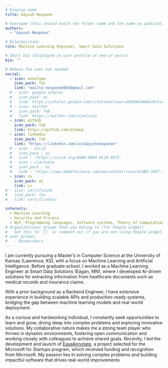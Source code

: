 ```yaml
---
# Display name
title: Aayush Neupane

# Username (this should match the folder name and the name on publications)
authors:
  - "Aayush Neupane"

# Role/position
role: Machine Learning Engineer, Smart Data Solutions

# Short bio (displayed in user profile at end of posts)
bio: ""

# Remove the ones not needed
social:
  - icon: envelope
    icon_pack: fas
    link: "mailto:neupane0403@gmail.com"
  # - icon: google-scholar
  #   icon_pack: ai
  #   link: https://scholar.google.com/citations?user=1bEOmkUAAAAJ&hl=en
  # - icon: twitter
  #   icon_pack: fab
  #   link: https://twitter.com/alanlivio
  - icon: github
    icon_pack: fab
    link: https://github.com/atomnp
  - icon: linkedin
    icon_pack: fab
    link: "https://linkedin.com/in/aayushneupanee"
  # - icon : orcid
  #   icon_pack : ai
  #   link : 'https://orcid.org/0000-0003-0110-9975'
  # - icon : clarivate
  #   icon_pack : ai
  #   link : 'https://www.webofscience.com/wos/author/record/ABS-3947-2022'
  - icon: cv
    icon_pack: ai
    link: cv
# - icon: certificate
#   icon_pack: fas
#   link: certificates/

interests:
  - Machine Learning
  - Security and Privacy
  - NLP, Programming languages, Software systems, Theory of computation
# Organizational groups that you belong to (for People widget)
#   Set this to `[]` or comment out if you are not using People widget.
# user_groups:
#   - Researchers
---
```


I am currently pursuing a Master’s in Computer Science at the University of Kansas (Lawrence, KS), with a focus on Machine Learning and Artificial Intelligence. Before graduate school, I worked as a Machine Learning Engineer at Smart Data Solutions (Eagan, MN), where I developed AI-driven solutions for extracting information from healthcare documents such as medical records and insurance claims.

With a prior background as a Backend Engineer, I have extensive experience in building scalable APIs and production-ready systems, bridging the gap between machine learning models and real-world deployment.

As a curious and hardworking individual, I constantly seek opportunities to learn and grow, diving deep into complex problems and exploring innovative solutions. My collaborative nature makes me a strong team player who thrives in dynamic environments, fostering open communication and working closely with colleagues to achieve shared goals. Recently, I led the development and launch of [EaseAnnotate](https://easeannotate.com), a project selected for the Microsoft for Startups program, which received funding and recognition from Microsoft. My passion lies in solving complex problems and building impactful software that drives real-world improvements
